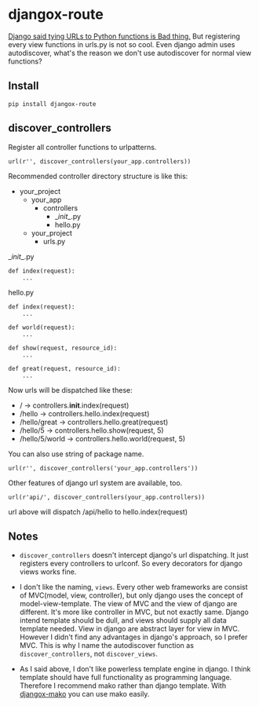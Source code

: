# djangox-route
[Django said tying URLs to Python functions is Bad thing.](https://docs.djangoproject.com/en/dev/misc/design-philosophies/#id8) But registering every view functions in urls.py is not so cool. Even django admin uses autodiscover, what's the reason we don't use autodiscover for normal view functions?

## Install

	pip install djangox-route

## discover_controllers
Register all controller functions to urlpatterns.

    url(r'', discover_controllers(your_app.controllers))

Recommended controller directory structure is like this:

* your_project
  * your_app
    * controllers
      * \__init__.py
      * hello.py
  * your_project
    * urls.py
    
\__init__.py

	def index(request):
		...	

hello.py

	def index(request):
		...
		
	def world(request):
		...

	def show(request, resource_id):
		...		

	def great(request, resource_id):
		...

Now urls will be dispatched like these:

* / -> controllers.__init__.index(request)
* /hello -> controllers.hello.index(request)
* /hello/great -> controllers.hello.great(request)
* /hello/5 -> controllers.hello.show(request, 5)
* /hello/5/world -> controllers.hello.world(request, 5)

You can also use string of package name.

    url(r'', discover_controllers('your_app.controllers'))
    
Other features of django url system are available, too.

    url(r'api/', discover_controllers(your_app.controllers))

url above will dispatch /api/hello to hello.index(request)


## Notes
* `discover_controllers` doesn't intercept django's url dispatching. It just registers every controllers to urlconf. So every decorators for django views works fine.

* I don't like the naming, `views`. Every other web frameworks are consist of MVC(model, view, controller), but only django uses the concept of model-view-template. The view of MVC and the view of django are different. It's more like controller in MVC, but not exactly same. Django intend template should be dull, and views should supply all data template needed. View in django are abstract layer for view in MVC. However I didn't find any advantages in django's approach, so I prefer MVC. This is why I name the autodiscover function as `discover_controllers`, not `discover_views`.

* As I said above, I don't like powerless template engine in django. I think template should have full functionality as programming language. Therefore I recommend mako rather than django template. With [djangox-mako](https://github.com/youngrok/djangox-mako) you can use mako easily.
